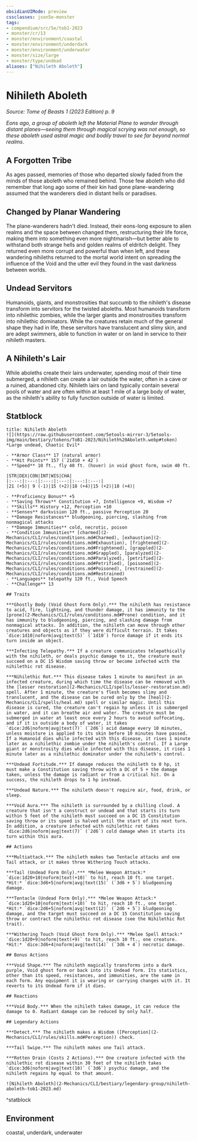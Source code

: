 ```yaml
---
obsidianUIMode: preview
cssclasses: json5e-monster
tags:
- compendium/src/5e/tob1-2023
- monster/cr/13
- monster/environment/coastal
- monster/environment/underdark
- monster/environment/underwater
- monster/size/large
- monster/type/undead
aliases: ["Nihileth Aboleth"]
---
```

# Nihileth Aboleth
*Source: Tome of Beasts 1 (2023 Edition) p. 9*  

*Eons ago, a group of aboleth left the Material Plane to wander through distant planes—seeing them through magical scrying was not enough, so these aboleth used astral magic and bodily travel to see far beyond normal realms*.

## A Forgotten Tribe

As ages passed, memories of those who departed slowly faded from the minds of those aboleth who remained behind. Those few aboleth who did remember that long ago some of their kin had gone plane-wandering assumed that the wanderers died in distant hells or paradises.

## Changed by Planar Wandering

The plane-wanderers hadn't died. Instead, their eons-long exposure to alien realms and the space between changed them, restructuring their life force, making them into something even more nightmarish—but better able to withstand both strange hells and golden realms of eldritch delight. They returned even more corrupt and powerful than when left, and these wandering nihileths returned to the mortal world intent on spreading the influence of the Void and the utter evil they found in the vast darkness between worlds.

## Undead Servitors

Humanoids, giants, and monstrosities that succumb to the nihileth's disease transform into servitors for the twisted aboleths. Most humanoids transform into nihilethic zombies, while the larger giants and monstrosities transform into nihilethic dominators. While the creatures retain much of the general shape they had in life, these servitors have translucent and slimy skin, and are adept swimmers, able to function in water or on land in service to their nihileth masters.

## A Nihileth's Lair

While aboleths create their lairs underwater, spending most of their time submerged, a nihileth can create a lair outside the water, often in a cave or a ruined, abandoned city. Nihileth lairs on land typically contain several pools of water and are often within at least 1 mile of a large body of water, as the nihileth's ability to fully function outside of water is limited.

## Statblock

```ad-statblock
title: Nihileth Aboleth
![](https://raw.githubusercontent.com/5etools-mirror-3/5etools-img/main/bestiary/tokens/ToB1-2023/Nihileth%20Aboleth.webp#token)
*Large undead, Chaotic Evil*

- **Armor Class** 17 (natural armor)
- **Hit Points** 157 (`21d10 + 42`)
- **Speed** 10 ft., fly 40 ft. (hover) in void ghost form, swim 40 ft.

|STR|DEX|CON|INT|WIS|CHA|
|:---:|:---:|:---:|:---:|:---:|:---:|
|21 (+5)| 9 (-1)|15 (+2)|18 (+4)|15 (+2)|18 (+4)|

- **Proficiency Bonus** +5
- **Saving Throws** Constitution +7, Intelligence +9, Wisdom +7
- **Skills** History +12, Perception +10
- **Senses** darkvision 120 ft., passive Perception 20
- **Damage Resistances** bludgeoning, piercing, slashing from nonmagical attacks
- **Damage Immunities** cold, necrotic, poison
- **Condition Immunities** [charmed](2-Mechanics/CLI/rules/conditions.md#Charmed), [exhaustion](2-Mechanics/CLI/rules/conditions.md#Exhaustion), [frightened](2-Mechanics/CLI/rules/conditions.md#Frightened), [grappled](2-Mechanics/CLI/rules/conditions.md#Grappled), [paralyzed](2-Mechanics/CLI/rules/conditions.md#Paralyzed), [petrified](2-Mechanics/CLI/rules/conditions.md#Petrified), [poisoned](2-Mechanics/CLI/rules/conditions.md#Poisoned), [restrained](2-Mechanics/CLI/rules/conditions.md#Restrained)
- **Languages** telepathy 120 ft., Void Speech
- **Challenge** 13

## Traits

***Ghostly Body (Void Ghost Form Only).*** The nihileth has resistance to acid, fire, lightning, and thunder damage, it has immunity to the [prone](2-Mechanics/CLI/rules/conditions.md#Prone) condition, and it has immunity to bludgeoning, piercing, and slashing damage from nonmagical attacks. In addition, the nihileth can move through other creatures and objects as if they were difficult terrain. It takes `dice:1d10|noform|avg|text(5)` (`1d10`) force damage if it ends its turn inside an object.

***Infecting Telepathy.*** If a creature communicates telepathically with the nihileth, or deals psychic damage to it, the creature must succeed on a DC 15 Wisdom saving throw or become infected with the nihilethic rot disease.

***Nihilethic Rot.*** This disease takes 1 minute to manifest in an infected creature, during which time the disease can be removed with the [lesser restoration](2-Mechanics/CLI/spells/lesser-restoration.md) spell. After 1 minute, the creature's flesh becomes slimy and translucent, and the disease can be cured only by the [heal](2-Mechanics/CLI/spells/heal.md) spell or similar magic. Until this disease is cured, the creature can't regain hp unless it is submerged in water, and it can breathe air and water. The creature must be submerged in water at least once every 2 hours to avoid suffocating, and if it is outside a body of water, it takes `dice:2d6|noform|avg|text(7)` (`2d6`) acid damage every 10 minutes, unless moisture is applied to its skin before 10 minutes have passed. If a Humanoid dies while infected with this disease, it rises 1 minute later as a nihilethic zombie under the nihileth's control. If a Large giant or monstrosity dies while infected with this disease, it rises 1 minute later as a nihilethic dominator under the nihileth's control.

***Undead Fortitude.*** If damage reduces the nihileth to 0 hp, it must make a Constitution saving throw with a DC of 5 + the damage taken, unless the damage is radiant or from a critical hit. On a success, the nihileth drops to 1 hp instead.

***Undead Nature.*** The nihileth doesn't require air, food, drink, or sleep.

***Void Aura.*** The nihileth is surrounded by a chilling cloud. A creature that isn't a construct or undead and that starts its turn within 5 feet of the nihileth must succeed on a DC 15 Constitution saving throw or its speed is halved until the start of its next turn. In addition, a creature infected with nihilethic rot takes `dice:2d6|noform|avg|text(7)` (`2d6`) cold damage when it starts its turn within this aura.

## Actions

***Multiattack.*** The nihileth makes two Tentacle attacks and one Tail attack, or it makes three Withering Touch attacks.

***Tail (Undead Form Only).*** *Melee Weapon Attack:* `dice:1d20+10|noform|text(+10)` to hit, reach 10 ft. one target. *Hit:* `dice:3d6+5|noform|avg|text(15)` (`3d6 + 5`) bludgeoning damage.

***Tentacle (Undead Form Only).*** *Melee Weapon Attack:* `dice:1d20+10|noform|text(+10)` to hit, reach 10 ft., one target. *Hit:* `dice:2d6+5|noform|avg|text(12)` (`2d6 + 5`) bludgeoning damage, and the target must succeed on a DC 15 Constitution saving throw or contract the nihilethic rot disease (see the Nihilethic Rot trait).

***Withering Touch (Void Ghost Form Only).*** *Melee Spell Attack:* `dice:1d20+9|noform|text(+9)` to hit, reach 10 ft., one creature. *Hit:* `dice:3d6+4|noform|avg|text(14)` (`3d6 + 4`) necrotic damage.

## Bonus Actions

***Void Shape.*** The nihileth magically transforms into a dark purple, Void ghost form or back into its Undead form. Its statistics, other than its speed, resistances, and immunities, are the same in each form. Any equipment it is wearing or carrying changes with it. It reverts to its Undead form if it dies.

## Reactions

***Void Body.*** When the nihileth takes damage, it can reduce the damage to 0. Radiant damage can be reduced by only half.

## Legendary Actions

***Detect.*** The nihileth makes a Wisdom ([Perception](2-Mechanics/CLI/rules/skills.md#Perception)) check.

***Tail Swipe.*** The nihileth makes one Tail attack.

***Rotten Drain (Costs 2 Actions).*** One creature infected with the nihilethic rot disease within 30 feet of the nihileth takes `dice:3d6|noform|avg|text(10)` (`3d6`) psychic damage, and the nihileth regains hp equal to that amount.

![Nihileth Aboleth](2-Mechanics/CLI/bestiary/legendary-group/nihileth-aboleth-tob1-2023.md)
```
^statblock

## Environment

coastal, underdark, underwater